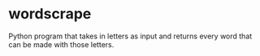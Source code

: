# wordscrape
Python program that takes in letters as input and returns every word that can be made with those letters.
